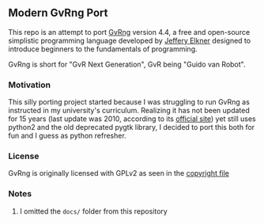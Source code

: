 ## Modern GvRng Port

This repo is an attempt to port [GvRng](https://gvr.sourceforge.net/download)
version 4.4, a free and open-source simplistic programming language
developed by [Jeffery Elkner](http://www.elkner.net/) designed to introduce
beginners to the fundamentals of programming.

GvRng is short for "GvR Next Generation", GvR being "Guido van Robot".

### Motivation

This silly porting project started because I was struggling to run GvRng as
instructed in my university's curriculum. Realizing it has not been updated for
15 years (last update was 2010, according to its
[official site](<(https://gvr.sourceforge.net)>)) yet still uses python2 and the
old deprecated pygtk library, I decided to port this both for fun and I guess
as python refresher.

### License

GvRng is originally licensed with GPLv2 as seen in the [copyright file](./copyright)

### Notes

1.  I omitted the `docs/` folder from this repository
